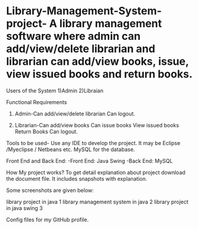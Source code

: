 # Library-Management-System-project- A library management software where admin can add/view/delete librarian and librarian can add/view books, issue, view issued books and return books.

Users of the System
1)Admin
2)Libraian

Functional Requirements
1. Admin-Can add/view/delete librarian
Can logout.

2. Librarian-Can add/view books Can issue books View issued books
Return Books
Can logout.

Tools to be used-
Use any IDE to develop the project. It may be Eclipse /Myeclipse / Netbeans etc.
MySQL for the database.

Front End and Back End:
-Front End: Java Swing
-Back End: MySQL

How  My project works?
To get detail explanation about project download the document file. It includes snapshots with explanation.

Some screenshots are given below:

library project in java 1 library management system in java 2 library project in java swing 3

Config files for my GitHub profile.
